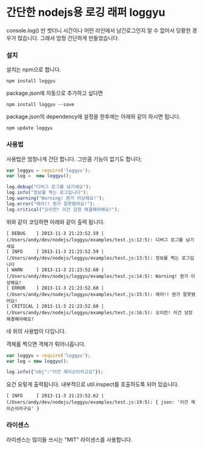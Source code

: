 # 간단한 nodejs용 로깅 래퍼 loggyu

console.log() 만 썻더니 시간이나 어떤 라인에서 남긴로그인지 알 수 없어서 당황한 경우가 많습니다. 
그래서 엄청 간단하게 만들었습니다. 

### 설치
설치는 npm으로 합니다.

```shell
npm install loggyu
```

package.json에 자동으로 추가하고 싶다면

```shell
npm install loggyu --save
```

package.json의 dependency에 설정을 한후에는 아래와 같이 하시면 됩니다. 

```shell
npm update loggyu
```

### 사용법
사용법은 엄청나게 간단 합니다. 
그만큼 기능이 없기도 합니다;

```javascript
var loggyu = require('loggyu');
var log =  new loggyu();

log.debug("디버그 로그를 남기세요");
log.info("정보를 찍는 로그입니다");
log.warning("Warning! 뭔가 이상해요!");
log.error("에러!! 뭔가 잘못됐어요!");
log.critical("오이런! 이건 당장 해결해야해요!");
```

위와 같이 코딩하면 아래와 같이 출력 됩니다.
```
[ DEBUG    ] 2013-11-3 21:23:52.59 | (/Users/andy/dev/nodejs/loggyu/examples/test.js:12:5): 디버그 로그를 남기세요
[ INFO     ] 2013-11-3 21:23:52.59 | (/Users/andy/dev/nodejs/loggyu/examples/test.js:13:5): 정보를 찍는 로그입니다
[ WARN     ] 2013-11-3 21:23:52.60 | (/Users/andy/dev/nodejs/loggyu/examples/test.js:14:5): Warning! 뭔가 이상해요!
[ ERROR    ] 2013-11-3 21:23:52.60 | (/Users/andy/dev/nodejs/loggyu/examples/test.js:15:5): 에러!! 뭔가 잘못됐어요!
[ CRITICAL ] 2013-11-3 21:23:52.60 | (/Users/andy/dev/nodejs/loggyu/examples/test.js:16:5): 오이런! 이건 당장 해결해야해요!
```
네 위의 사용법이 다입니다.

객체를 찍으면 객체가 튀어나옵니다.

```javascript
var loggyu = require('loggyu');
var log = new loggyu();

log.info({"obj":"이건 제이슨이라고요"});
```

요건 요렇게 출력됩니다. 내부적으로 util.inspect를 호출하도록 되어 있습니다.
```
[ INFO     ] 2013-11-3 21:23:52.62 | (/Users/andy/dev/nodejs/loggyu/examples/test.js:19:5): { json: '이건 제이슨이라구요' }
```
### 라이센스
라이센스는 많이들 쓰시는 "MIT" 라이센스를 사용합니다.
